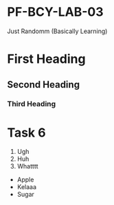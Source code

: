 # PF-BCY-LAB-03
Just Randomm (Basically Learning)

# First Heading
## Second Heading 
### Third Heading

# Task 6

1. Ugh
2. Huh
3. Whatttt

* Apple
* Kelaaa
* Sugar
